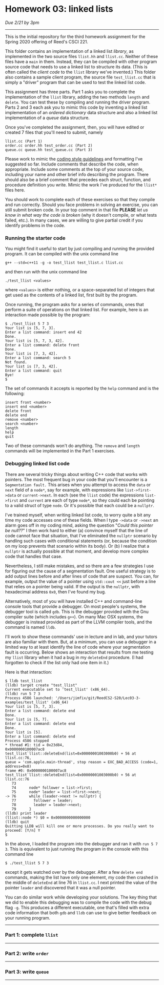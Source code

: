 # Homework 03: linked lists

*Due 2/21 by 3pm*

---
 
This is the initial repository for the third homework assignment for
the Spring 2020 offering of Reed's CSCI 221.

This folder contains an implementation of a linked list *library*, as
implemented in the two source files `llist.hh` and `llist.cc`. Neither
of these files have a `main` in them. Instead, they can be compiled
with other program source code that needs to use a linked list to
structure its data. (This is often called the *client code* to the
`llist` library we've invented.) This folder also contains a sample
client program, the source file `test_llist.cc` that is simply a
"driver" program that can be used to test the linked list code.

This assignment has three parts. Part 1 asks you to complete the 
implementation of the `llist` library, adding the two methods
`length` and `delete`. You can test these by compiling and running
the driver program. Parts 2 and 3 each ask you to mimic this code
by inventing a linked list implementation of an *ordered dictionary*
data structure and also a linked list implementation of a *queue*
data structure.

Once you've completed the assignment, then, you will have edited
or created 7 files that you'll need to submit, namely

    llist.cc (Part 1)
    order.cc order.hh test_order.cc (Part 2)
    queue.cc queue.hh test_queue.cc (Part 3)

Please work to mimic the 
[coding style guidelines](https://jimfix.github.io/csci221/assigns/C_style_guide_hw02.html) 
and formatting I've
suggested so far. Include comments that describe the code, when
appropriate. Include some comments at the top of your source code,
including your name and other brief info describing the program. There
should also be a brief comment that precedes each struct, function, 
and procedure definition you write. Mimic the work I've produced for
the `llist*` files here.

You should work to complete each of these exercises so that they
compile and run correctly. Should you face problems in solving an
exercise, you can still submit broken code. In your top comment in
that file **PLEASE** *let us know in what way the code is broken* (why
it doesn't compile, or what tests failed, etc.). In many cases, we are
willing to give partial credit if you identify problems in the code.

### Running the starter code

You might find it useful to start by just compiling and running the
provided program. It can be compiled with the unix command line

    g++ --std=c++11 -g -o test_llist test_llist.c llist.cc

and then run with the unix command line

    ./test_llist <values>

where `<values>` is either nothing, or a space-separated list of
integers that get used as the contents of a linked list, first
built by the program.

Once running, the program asks for a series of commands, ones that
perform a suite of operations on that linked list. For example,
here is an interaction made possible by the program:

    $ ./test_llist 5 7 3
    Your list is [5, 7, 3].
    Enter a list command: insert end 42
    Done.
    Your list is [5, 7, 3, 42].
    Enter a list command: delete front
    Done.
    Your list is [7, 3, 42].
    Enter a list command: search 5
    Not found.
    Your list is [7, 3, 42].
    Enter a list command: quit
    Bye!
    $

The set of commands it accepts is reported by the `help` command and
is the following:
 
    insert front <number>
    insert end <number>
    delete front
    delete end
    remove <number>  
    search <number>
    length
    help
    quit
 
Two of these commands won't do anything. The `remove` and `length`
commands will be implemented in the Part 1 exercises.

### Debugging linked list code

There are several tricky things about writing C++ code that works
with pointers. The most frequent bug in your code that you'll encounter
is a `Segmentation fault.` This arises when you attempt to access the
`data` or `next` field of a `node*`, say for example, with expressions
like `list->first->data` or `current->next`.  In each (see the `llist`
code) the expressions `list->first` and `current` are each of type
`node*`, so they could each be pointing to a valid struct of type `node`.
Or it's possible that each could be a `nullptr`.

I've trained myself, when writing linked list code, to worry quite a
bit any time my code accesses one of these fields. When I type
`->data` or `->next` an alarm goes off in my coding mind, asking the
question "*Could this pointer be null??*" I then work hard to either
(a) convince myself that the line of code cannot face that situation,
that I've eliminated the `nullptr` scenario by handling such cases
with conditional statements (or, because the condition on my loop
prevents that scenario within its body). Or (b) I realize that a
`nullptr` is actually possible at that moment, and develop more
complex code that handles that case.

Nevertheless, I still make mistakes, and so there are a few strategies
I use for figuring out the cause of a segmentation fault. One useful
strategy is to add output lines before and after lines of code that
are suspect. You can, for example, output the value of a pointer using
`std::cout <<` just before a line that relies on a pointer being valid.
If the output is the `nullptr`, with hexadecimal address `0x0`, then
I've found my bug.

Alternatively, most of you will have installed C++ and command-line
console tools that provide a debugger. On most people's systems, the
debugger tool is called `gdb`. This is the debugger provided with the
Gnu compiler suite (which includes `g++`). On many Mac OSX systems,
the debugger is instead provided as part of the LLVM compiler tools,
and the command is named `lldb`.

I'll work to show these commands' use in lecture and in lab, and your
tutors are also familiar with them. But, at a minimum, you can use a
debugger in a limited way to at least identify the line of code where
your segmentation fault is occurring. Below shows an interaction that
results from me testing my `llist` library when it had a bug in my
`deleteEnd` procedure. (I had forgotten to check if the list only
had one item in it.)

Here is that interaction:

    $ lldb test_llist
    (lldb) target create "test_llist"
    Current executable set to 'test_llist' (x86_64).
    (lldb) run 5 7 3
    Process 4586 launched: '/Users/jimfix/git/ReedCS2-S20/Lec03-3-examples/test_llist' (x86_64)
    Your list is [5, 7, 3].
    Enter a list command: delete end
    Done.
    Your list is [5, 7].
    Enter a list command: delete end
    Done.
    Your list is [5].
    Enter a list command: delete end
    Process 4586 stopped
    * thread #1: tid = 0x23d84, 
    0x0000000100007ac8 test_llist`llist::deleteEnd(list=0x00000001003000b0) + 56 at llist.cc:76,
    queue = 'com.apple.main-thread', stop reason = EXC_BAD_ACCESS (code=1, address=0x8)
    frame #0: 0x0000000100007ac8
    test_llist`llist::deleteEnd(list=0x00000001003000b0) + 56 at llist.cc:76
       73
       74      node* follower = list->first;
       75      node* leader = list->first->next;
    -> 76      while (leader->next != nullptr) {
       77        follower = leader;
       78        leader = leader->next;
       79      }
    (lldb) print leader
    (llist::node *) $0 = 0x0000000000000000
    (lldb) quit
    Quitting LLDB will kill one or more processes. Do you really want to proceed: [Y/n] Y
    $
     
In the above, I loaded the program into the debugger and ran it with
`run 5 7 3`. This is equivalent to just running the program in the
console with this command line

    $ ./test_llist 5 7 3

except it gets watched over by the debugger. After a few `delete end`
commands, making the list have only one element, my code then crashed
in the middle of `deleteEnd` at line 76 in `llist.cc`. I next printed
the value of the pointer `leader` and discovered that it was a null
pointer.

You can do similar work while developing your solutions. The key thing
that we did to enable this debugging was to compile the code with the
debug flag `-g`. This produces a different executable, one that's
filled with extra code information that both `gdb` and `lldb` can use
to give better feedback on your running program.

---

### Part 1: complete `llist`

---

### Part 2: write `order`

---

### Part 3: write `queue`

---
